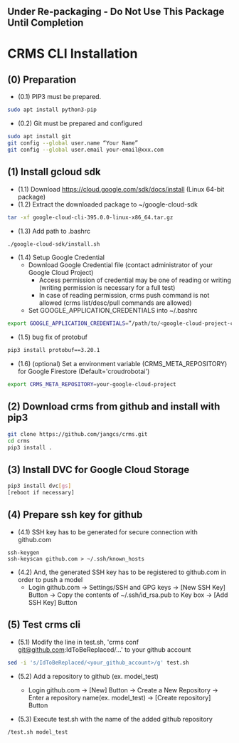 ## Under Re-packaging - Do Not Use This Package Until Completion

**CRMS CLI Installation**
===
## (0) Preparation
* (0.1) PIP3 must be prepared.
```sh
sudo apt install python3-pip
```
* (0.2) Git must be prepared and configured
```sh
sudo apt install git
git config --global user.name “Your Name”
git config --global user.email your-email@xxx.com
```

## (1) Install gcloud sdk
* (1.1) Download https://cloud.google.com/sdk/docs/install (Linux 64-bit package)
* (1.2) Extract the downloaded package to ~/google-cloud-sdk
```sh
tar -xf google-cloud-cli-395.0.0-linux-x86_64.tar.gz
```
* (1.3) Add path to .bashrc 
```sh
./google-cloud-sdk/install.sh
```
* (1.4) Setup Google Credential 
    * Download Google Credential file (contact administrator of your Google Cloud Project)
        * Access permission of credential may be one of reading or writing (writing permission is necessary for a full test)
        * In case of reading permission, crms push command is not allowed (crms list/desc/pull commands are allowed) 
    * Set GOOGLE_APPLICATION_CREDENTIALS into ~/.bashrc
```sh
export GOOGLE_APPLICATION_CREDENTIALS=”/path/to/<google-cloud-project-credential>.json”
```
* (1.5) bug fix of protobuf
```sh
pip3 install protobuf==3.20.1
```
* (1.6) (optional) Set a environment variable (CRMS_META_REPOSITORY) for Google Firestore (Default='croudrobotai')
```sh
export CRMS_META_REPOSITORY=your-google-cloud-project
```

## (2) Download crms from github and install with pip3
```sh
git clone https://github.com/jangcs/crms.git
cd crms
pip3 install .
```
<!-- 
echo "export PATH=\$PATH:$PWD" >> ~/.bashrc
source ~/.bashrc
-->


## (3) Install DVC for Google Cloud Storage
```sh
pip3 install dvc[gs]
[reboot if necessary]
```

<!--
## (4) Install required libraries
```sh
pip3 install GitPython
pip3 install firebase_admin
```
-->
## (4) Prepare ssh key for github
* (4.1) SSH key has to be generated for secure connection with github.com    
```
ssh-keygen
ssh-keyscan github.com > ~/.ssh/known_hosts
```
* (4.2) And, the generated SSH key has to be registered to github.com in order to push a model     
    * Login github.com -> Settings/SSH and GPG keys -> [New SSH Key] Button -> Copy the contents of ~/.ssh/id_rsa.pub to Key box -> [Add SSH Key] Button


## (5) Test crms cli
* (5.1) Modify the line in test.sh, 'crms conf git@github.com:IdToBeReplaced/...' to your github account 
```sh
sed -i 's/IdToBeReplaced/<your_github_account>/g' test.sh
```
* (5.2) Add a repository to github (ex. model_test)
    * Login github.com -> [New] Button -> Create a New Repository -> Enter a repository name(ex. model_test) -> [Create repository] Button

* (5.3) Execute test.sh with the name of the added github repository 
```sh
/test.sh model_test
```



